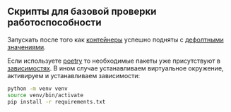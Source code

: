 ## Скрипты для базовой проверки работоспособности

Запускать после того как [контейнеры](../docker-compose.yaml) успешно подняты с [дефолтными значениями](../example.env).

Если используете [poetry](https://python-poetry.org/) то необходимые пакеты уже присутствуют в [зависимостях](../pyproject.toml). В ином случае устанавливаем виртуальное окружение, активируем и устанавливаем зависимости:

```bash
python -m venv venv
source venv/bin/activate 
pip install -r requirements.txt
```

